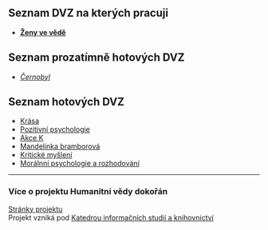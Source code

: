## Seznam DVZ na kterých pracuji

- [**Ženy ve vědě**](https://honzaflash.github.io/dvzka/dvz-zeny/zeny-ve-vede)

## Seznam prozatímně hotových DVZ

- [*Černobyl*](https://honzaflash.github.io/dvzka/dvz-cernobyl/cernobyl)

## Seznam hotových DVZ

- [Krása](https://honzaflash.github.io/dvzka/dvz-krasa/krasa)
- [Pozitivní psychologie](https://honzaflash.github.io/dvzka/dvz-poz-psych/pozitivni-psychologie)
- [Akce K](https://honzaflash.github.io/dvzka/dvz-akce-k/akce-k)
- [Mandelinka bramborová](https://honzaflash.github.io/dvzka/dvz-mandelinka/mandelinka_bramborova)
- [Kritické myšlení](https://honzaflash.github.io/dvzka/dvz-kriticke-mysleni/kriticke_mysleni)
- [Morálnní psychologie a rozhodování](https://honzaflash.github.io/dvzka/dvz-moralni-psych/moralni-psych)


---
### Více o projektu Humanitní vědy dokořán
[Stránky projektu](https://digikult.phil.muni.cz/) \
Projekt vzniká pod [Katedrou informačních studií a knihovnictví](https://kisk.phil.muni.cz/)

